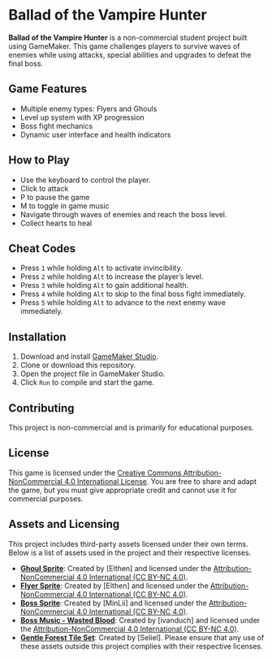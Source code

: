 # Ballad of the Vampire Hunter

**Ballad of the Vampire Hunter** is a non-commercial student project built using GameMaker. This game challenges players to survive waves of enemies while using attacks, special abilities and upgrades to defeat the final boss.

## Game Features

- Multiple enemy types: Flyers and Ghouls
- Level up system with XP progression
- Boss fight mechanics
- Dynamic user interface and health indicators

## How to Play

- Use the keyboard to control the player.
- Click to attack
- P to pause the game
- M to toggle in game music
- Navigate through waves of enemies and reach the boss level.
- Collect hearts to heal

## Cheat Codes

- Press `1` while holding `Alt` to activate invincibility.
- Press `2` while holding `Alt` to increase the player’s level.
- Press `3` while holding `Alt` to gain additional health.
- Press `4` while holding `Alt` to skip to the final boss fight immediately.
- Press `5` while holding `Alt` to advance to the next enemy wave immediately.

## Installation

1. Download and install [GameMaker Studio](https://www.yoyogames.com/gamemaker).
2. Clone or download this repository.
3. Open the project file in GameMaker Studio.
4. Click `Run` to compile and start the game.

## Contributing

This project is non-commercial and is primarily for educational purposes.

## License

This game is licensed under the [Creative Commons Attribution-NonCommercial 4.0 International License](https://creativecommons.org/licenses/by-nc/4.0/). You are free to share and adapt the game, but you must give appropriate credit and cannot use it for commercial purposes.

## Assets and Licensing

This project includes third-party assets licensed under their own terms. Below is a list of assets used in the project and their respective licenses.

- **[Ghoul Sprite](https://elthen.itch.io/2d-pixel-art-ghoul-sprites)**: Created by [Elthen] and licensed under the [ Attribution-NonCommercial 4.0 International (CC BY-NC 4.0)](https://creativecommons.org/licenses/by-nc/4.0/).
- **[Flyer Sprite](https://elthen.itch.io/2d-pixel-art-vargouille-sprites)**: Created by [Elthen] and licensed under the [ Attribution-NonCommercial 4.0 International (CC BY-NC 4.0)](https://creativecommons.org/licenses/by-nc/4.0/).
- **[Boss Sprite](https://licinio-souza.itch.io/creatures-of-the-night-vampires-pixel-art-pack)**: Created by [MinLii] and licensed under the [ Attribution-NonCommercial 4.0 International (CC BY-NC 4.0)](https://creativecommons.org/licenses/by-nc/4.0/).
- **[Boss Music - Wasted Blood](https://ivanduch.com/albums/vampires/)**: Created by [ivanduch] and licensed under the [ Attribution-NonCommercial 4.0 International (CC BY-NC 4.0)](https://ivanduch.com/licensing/).
- **[Gentle Forest Tile Set](https://seliel-the-shaper.itch.io/gentle-forest)**: Created by [Seliel].
Please ensure that any use of these assets outside this project complies with their respective licenses.
